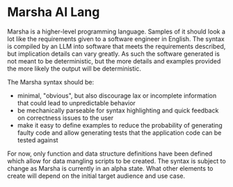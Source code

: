 # Marsha AI Lang

Marsha is a higher-level programming language. Samples of it should look a lot like the requirements given to a software engineer in English. The syntax is compiled by an LLM into software that meets the requirements described, but implication details can vary greatly. As such the software generated is not meant to be deterministic, but the more details and examples provided the more likely the output will be deterministic.

The Marsha syntax should be:
- minimal, "obvious", but also discourage lax or incomplete information that could lead to unpredictable behavior
- be mechanically parseable for syntax highlighting and quick feedback on correctness issues to the user
- make it easy to define examples to reduce the probability of generating faulty code and allow generating tests that the application code can be tested against

For now, only function and data structure definitions have been defined which allow for data mangling scripts to be created. The syntax is subject to change as Marsha is currently in an alpha state. What other elements to create will depend on the initial target audience and use case.